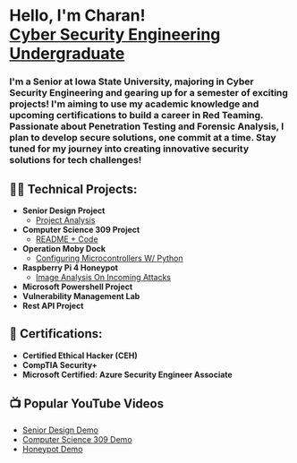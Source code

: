 <h1>Hello, I'm Charan! <br/><a href="https://www.linkedin.com/in/sri-charan-gurramkonda/">Cyber Security Engineering Undergraduate</a>

<h3>I'm a Senior at Iowa State University, majoring in Cyber Security Engineering and gearing up for a semester of exciting projects! I'm aiming to use my academic knowledge and upcoming certifications to build a career in Red Teaming. Passionate about Penetration Testing and Forensic Analysis, I plan to develop secure solutions, one commit at a time. Stay tuned for my journey into creating innovative security solutions for tech challenges!</h3> 

<h2>👨‍💻 Technical Projects:</h2>

- <b>Senior Design Project</b>
  - [Project Analysis]()
- <b>Computer Science 309 Project</b>
  - [README + Code]()
- <b>Operation Moby Dock</b>
  - [Configuring Microcontrollers W/ Python](https://github.com/CharanCyberFront/Moby_Dock)
- <b>Raspberry Pi 4 Honeypot</b>
  - [Image Analysis On Incoming Attacks]()
- <b>Microsoft Powershell Project</b>
- <b>Vulnerability Management Lab</b>
- <b>Rest API Project</b>

<h2>📝 Certifications:</h2>

- <b>Certified Ethical Hacker (CEH)</b>
- <b>CompTIA Security+</b>
- <b>Microsoft Certified: Azure Security Engineer Associate</b>

<h2>📺 Popular YouTube Videos</h2>

- [Senior Design Demo]()
- [Computer Science 309 Demo]()
- [Honeypot Demo]() 

<!--
Here are some ideas to get you started:

- 🔭 I’m currently working on ...
- 🌱 I’m currently learning ...
- 👯 I’m looking to collaborate on ...
- 🤔 I’m looking for help with ...
- 💬 Ask me about ...
- 📫 How to reach me: ...
- 😄 Pronouns: ...
- ⚡ Fun fact: ...
-->
